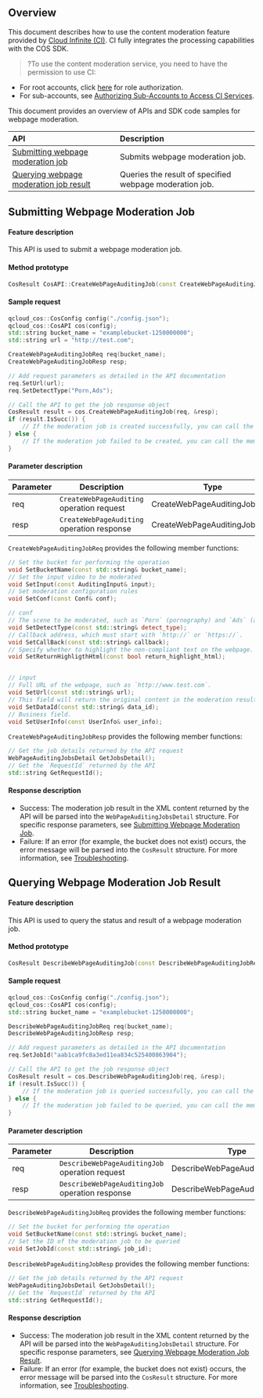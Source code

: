 ## Overview
This document describes how to use the content moderation feature provided by [Cloud Infinite (CI)](https://www.tencentcloud.com/document/product/1045). CI fully integrates the processing capabilities with the COS SDK.

>?To use the content moderation service, you need to have the permission to use CI:
- For root accounts, click [here](https://console.cloud.tencent.com/cam/role/grant?roleName=CI_QCSRole&policyName=QcloudCOSDataFullControl,QcloudAccessForCIRole,QcloudPartAccessForCIRole&principal=eyJzZXJ2aWNlIjoiY2kucWNsb3VkLmNvbSJ9&serviceType=%E6%95%B0%E6%8D%AE%E4%B8%87%E8%B1%A1&s_url=https%3A%2F%2Fconsole.cloud.tencent.com%2Fci) for role authorization.
- For sub-accounts, see [Authorizing Sub-Accounts to Access CI Services](https://intl.cloud.tencent.com/document/product/1045/33450).

This document provides an overview of APIs and SDK code samples for webpage moderation.

| API | Description |
| :----------------------------------------------------------- | :------------------------- |
| [Submitting webpage moderation job](https://intl.cloud.tencent.com/document/product/436/48282)  | Submits webpage moderation job.   |
| [Querying webpage moderation job result](https://intl.cloud.tencent.com/document/product/436/48283)  | Queries the result of specified webpage moderation job. |


## Submitting Webpage Moderation Job

#### Feature description

This API is used to submit a webpage moderation job.

#### Method prototype

```cpp
CosResult CosAPI::CreateWebPageAuditingJob(const CreateWebPageAuditingJobReq& req, CreateWebPageAuditingJobResp* resp);
```

#### Sample request

```cpp
qcloud_cos::CosConfig config("./config.json");
qcloud_cos::CosAPI cos(config);
std::string bucket_name = "examplebucket-1250000000";
std::string url = "http://test.com";

CreateWebPageAuditingJobReq req(bucket_name);
CreateWebPageAuditingJobResp resp;

// Add request parameters as detailed in the API documentation
req.SetUrl(url);
req.SetDetectType("Porn,Ads");

// Call the API to get the job response object
CosResult result = cos.CreateWebPageAuditingJob(req, &resp);
if (result.IsSucc()) {
	// If the moderation job is created successfully, you can call the member functions of `CreateWebPageAuditingJobResp`.
} else {
	// If the moderation job failed to be created, you can call the member functions of `CosResult` to output the error message.
}
```


#### Parameter description

| Parameter | Description | Type | Required |
| ---- | ------------------ | ----------------- | -------- |
| req  | `CreateWebPageAuditing` operation request | CreateWebPageAuditingJobReq | Yes       |
| resp | `CreateWebPageAuditing` operation response | CreateWebPageAuditingJobResp | Yes       |

`CreateWebPageAuditingJobReq` provides the following member functions:

```cpp
// Set the bucket for performing the operation
void SetBucketName(const std::string& bucket_name);
// Set the input video to be moderated
void SetInput(const AuditingInput& input);
// Set moderation configuration rules
void SetConf(const Conf& conf);

// conf
// The scene to be moderated, such as `Porn` (pornography) and `Ads` (advertising). You can pass in multiple types and separate them by comma, such as `Porn,Ads`.
void SetDetectType(const std::string& detect_type);
// Callback address, which must start with `http://` or `https://`.
void SetCallBack(const std::string& callback);
// Specify whether to highlight the non-compliant text on the webpage. When the result is queried or called back, this parameter decides whether to return the highlighted HTML content. Valid values: `true`, `false`. Default value: `false`.
void SetReturnHighligthHtml(const bool return_highlight_html);


// input
// Full URL of the webpage, such as `http://www.test.com`.
void SetUrl(const std::string& url);
// This field will return the original content in the moderation result, which can contain up to 512 bytes. You can use this field to uniquely identify the data to be moderated in your business.
void SetDataId(const std::string& data_id);
// Business field.
void SetUserInfo(const UserInfo& user_info);
```

`CreateWebPageAuditingJobResp` provides the following member functions:

```cpp
// Get the job details returned by the API request
WebPageAuditingJobsDetail GetJobsDetail();
// Get the `RequestId` returned by the API
std::string GetRequestId();

```

#### Response description

- Success: The moderation job result in the XML content returned by the API will be parsed into the `WebPageAuditingJobsDetail` structure. For specific response parameters, see [Submitting Webpage Moderation Job](https://intl.cloud.tencent.com/document/product/436/48282).
- Failure: If an error (for example, the bucket does not exist) occurs, the error message will be parsed into the `CosResult` structure. For more information, see [Troubleshooting](https://intl.cloud.tencent.com/document/product/436/31525).


## Querying Webpage Moderation Job Result

#### Feature description

This API is used to query the status and result of a webpage moderation job.

#### Method prototype

```cpp
CosResult DescribeWebPageAuditingJob(const DescribeWebPageAuditingJobReq& req, DescribeWebPageAuditingJobResp* resp);
```

#### Sample request

```cpp
qcloud_cos::CosConfig config("./config.json");
qcloud_cos::CosAPI cos(config);
std::string bucket_name = "examplebucket-1250000000";

DescribeWebPageAuditingJobReq req(bucket_name);
DescribeWebPageAuditingJobResp resp;

// Add request parameters as detailed in the API documentation
req.SetJobId("aab1ca9fc8a3ed11ea834c525400863904");

// Call the API to get the job response object
CosResult result = cos.DescribeWebPageAuditingJob(req, &resp);
if (result.IsSucc()) {
	// If the moderation job is queried successfully, you can call the member functions of `DescribeWebPageAuditingJobResp`.
} else {
	// If the moderation job failed to be queried, you can call the member functions of `CosResult` to output the error message.
}
```

#### Parameter description

| Parameter | Description | Type | Required |
| ---- | ------------------ | ----------------- | -------- |
| req  | `DescribeWebPageAuditingJob` operation request | DescribeWebPageAuditingJobReq | Yes       |
| resp | `DescribeWebPageAuditingJob` operation response | DescribeWebPageAuditingJobResp | Yes       |

`DescribeWebPageAuditingJobReq` provides the following member functions:

```cpp
// Set the bucket for performing the operation
void SetBucketName(const std::string& bucket_name);
// Set the ID of the moderation job to be queried
void SetJobId(const std::string& job_id);
```

`DescribeWebPageAuditingJobResp` provides the following member functions:

```cpp
// Get the job details returned by the API request
WebPageAuditingJobsDetail GetJobsDetail();
// Get the `RequestId` returned by the API
std::string GetRequestId();

```

#### Response description

- Success: The moderation job result in the XML content returned by the API will be parsed into the `WebPageAuditingJobsDetail` structure. For specific response parameters, see [Querying Webpage Moderation Job Result](https://intl.cloud.tencent.com/document/product/436/48283).
- Failure: If an error (for example, the bucket does not exist) occurs, the error message will be parsed into the `CosResult` structure. For more information, see [Troubleshooting](https://intl.cloud.tencent.com/document/product/436/31537).
